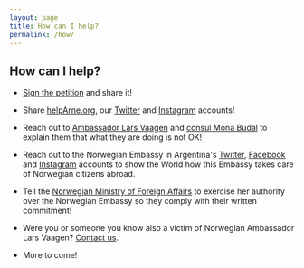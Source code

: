 ```yaml
---
layout: page
title: How can I help?
permalink: /how/
---
```


## How can I help?

* <a href="https://www.change.org/p/norwegian-embassy-in-argentina-return-medical-coverage-to-a-norwegian-citizen-in-argentina/" target="_blank" rel="noopener noreferrer">Sign the petition</a> and share it!

* Share [helpArne.org](https://helparne.org), our [Twitter](https://twitter.com/helparne) and [Instagram](https://www.instagram.com/helparnenow) accounts!

* Reach out to [Ambassador Lars Vaagen](Lars.Ole.Vaagen@mfa.no) and [consul Mona Budal](Mona.Helen.Budal@mfa.no) to explain them that what they are doing is not OK!

* Reach out to the Norwegian Embassy in Argentina's [Twitter](https://www.twitter.com/NoruegaenARG), [Facebook](https://www.facebook.com/EmbajadaDeNoruegaEnArgentina/) and [Instagram](https://www.instagram.com/noruegaargentina) accounts to show the World how this Embassy takes care of Norwegian citizens abroad.

* Tell the [Norwegian Ministry of Foreign Affairs](Ine.Eriksen.Soreide@mfa.no) to exercise her authority over the Norwegian Embassy so they comply with their written commitment!

* Were you or someone you know also a victim of Norwegian Ambassador Lars Vaagen? [Contact us](hi@helpArne.org).

* More to come!
